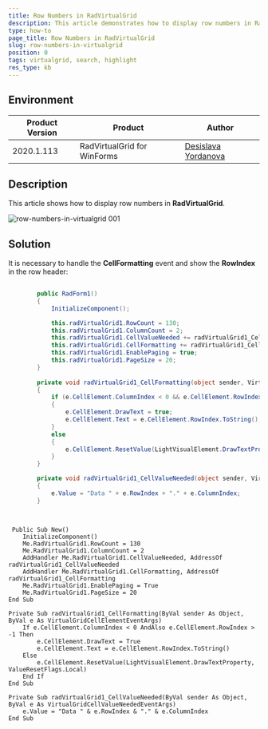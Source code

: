 ```yaml
---
title: Row Numbers in RadVirtualGrid
description: This article demonstrates how to display row numbers in RadVirtualGrid.
type: how-to
page_title: Row Numbers in RadVirtualGrid
slug: row-numbers-in-virtualgrid
position: 0
tags: virtualgrid, search, highlight
res_type: kb
---
```


## Environment
 
|Product Version|Product|Author|
|----|----|----|
|2020.1.113|RadVirtualGrid for WinForms|[Desislava Yordanova](https://www.telerik.com/blogs/author/desislava-yordanova)|
 
## Description

This article shows how to display row numbers in **RadVirtualGrid**.

![row-numbers-in-virtualgrid 001](images/row-numbers-in-virtualgrid001.png)

## Solution 

It is necessary to handle the **CellFormatting** event and show the **RowIndex** in the row header:
 

````C#
 
        public RadForm1()
        {
            InitializeComponent();

            this.radVirtualGrid1.RowCount = 130;
            this.radVirtualGrid1.ColumnCount = 2;
            this.radVirtualGrid1.CellValueNeeded += radVirtualGrid1_CellValueNeeded;
            this.radVirtualGrid1.CellFormatting += radVirtualGrid1_CellFormatting;
            this.radVirtualGrid1.EnablePaging = true;
            this.radVirtualGrid1.PageSize = 20;
        }
        
        private void radVirtualGrid1_CellFormatting(object sender, VirtualGridCellElementEventArgs e)
        {
            if (e.CellElement.ColumnIndex < 0 && e.CellElement.RowIndex > -1)
            {
                e.CellElement.DrawText = true; 
                e.CellElement.Text = e.CellElement.RowIndex.ToString();
            }
            else
            {
                e.CellElement.ResetValue(LightVisualElement.DrawTextProperty, ValueResetFlags.Local);
            }
        }

        private void radVirtualGrid1_CellValueNeeded(object sender, VirtualGridCellValueNeededEventArgs e)
        {
            e.Value = "Data " + e.RowIndex + "." + e.ColumnIndex;
        }
        
````
````VB.NET

 Public Sub New()
    InitializeComponent()
    Me.RadVirtualGrid1.RowCount = 130
    Me.RadVirtualGrid1.ColumnCount = 2
    AddHandler Me.RadVirtualGrid1.CellValueNeeded, AddressOf radVirtualGrid1_CellValueNeeded
    AddHandler Me.RadVirtualGrid1.CellFormatting, AddressOf radVirtualGrid1_CellFormatting
    Me.RadVirtualGrid1.EnablePaging = True
    Me.RadVirtualGrid1.PageSize = 20
End Sub

Private Sub radVirtualGrid1_CellFormatting(ByVal sender As Object, ByVal e As VirtualGridCellElementEventArgs)
    If e.CellElement.ColumnIndex < 0 AndAlso e.CellElement.RowIndex > -1 Then
        e.CellElement.DrawText = True
        e.CellElement.Text = e.CellElement.RowIndex.ToString()
    Else
        e.CellElement.ResetValue(LightVisualElement.DrawTextProperty, ValueResetFlags.Local)
    End If
End Sub

Private Sub radVirtualGrid1_CellValueNeeded(ByVal sender As Object, ByVal e As VirtualGridCellValueNeededEventArgs)
    e.Value = "Data " & e.RowIndex & "." & e.ColumnIndex
End Sub


```` 









    
   
  
    
 
